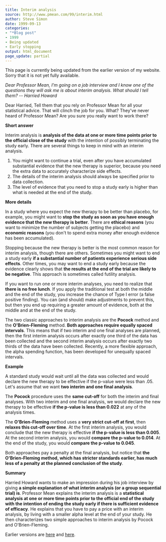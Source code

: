```yaml
---
title: Interim analysis
source: http://www.pmean.com/99/interim.html
author: Steve Simon
date: 1999-09-13
categories:
- "*Blog post"
- 1999
- Being updated
- Early stopping
output: html_document
page_update: partial
---
```


This page is currently being updated from the earlier version of my website. Sorry that it is not yet fully available.

*Dear Professor Mean, I'm going on a job interview and I know one of
the questions they will ask me is about interim analysis. What should I
tell them? \-- Harried Howard*

Dear Harried, Tell them that you rely on Professor Mean for all your
statistical advice. That will clinch the job for you. What? They've
never heard of Professor Mean? Are you sure you really want to work
there?

**Short answer**

Interim analysis is **analysis of the data at one or more time points
prior to the official close of the study** with the intention of
possibly terminating the study early. There are several things to keep
in mind with an interim analysis.

1.  You might want to continue a trial, even after you have accumulated
    substantial evidence that the new therapy is superior, because you
    need the extra data to accurately characterize side effects.
2.  The details of the interim analysis should always be specified prior
    to data collection.
3.  The level of evidence that you need to stop a study early is higher
    than what is needed at the end of the study.

**More details**

In a study where you expect the new therapy to be better than placebo,
for example, you might want to **stop the study as soon as you have
enough evidence that the new therapy is better**. There are **ethical
reasons** (you want to minimize the number of subjects getting the
placebo) and **economic reasons** (you don't to spend extra money after
enough evidence has been accumulated).

Stopping because the new therapy is better is the most common reason for
interim analysis, though there are others. Sometimes you might want to
end a study early **if a substantial number of patients experience
serious side effects**. Other times, you may want to end a study early
because the evidence clearly shows that **the results at the end of the
trial are likely to be negative**. This approach is sometimes called
futility analysis.

If you want to run one or more interim analyses, you need to realize
that **there is no free lunch**. If you apply the traditional test at
both the middle and the end of the study, you increase the chance of
Type I error (a false positive finding). You can (and should) make
adjustments to prevent this, but then you end up requiring a greater
amount of evidence, both at the middle and at the end of the study.

The two classic approaches to interim analysis are the **Pocock** method
and the **O'Brien-Fleming** method. **Both approaches require equally
spaced intervals**. This means that if two interim and one final
analyses are planned, then the first interim analysis occurs after
exactly one third of the data has been collected and the second interim
analysis occurs after exactly two thirds of the data have been
collected. Recently, a more flexible approach, the alpha spending
function, has been developed for unequally spaced intervals.

**Example**

A standard study would wait until all the data was collected and would
declare the new therapy to be effective if the p-value were less than
.05. Let's assume that we want **two interim and one final analysis**.

The **Pocock** procedure uses the **same cut-off** for both the interim
and final analyses. With two interim and one final analysis, we would
declare the new therapy to be effective **if the p-value is less than
0.022** at any of the analysis times.

The **O'Brien-Fleming** method uses a **very strict cut-off at first**,
then **relaxes this cut-off over time**. At the first interim analysis,
you would conclude that the new therapy is effective **if the p-value is
less than 0.005**. At the second interim analysis, you would **compare
the p-value to 0.014**. At the end of the study, you would **compare the
p-value to 0.045**.

Both approaches pay a penalty at the final analysis, but notice that
**the O'Brien-Fleming method, which has stricter standards earlier, has
much less of a penalty at the planned conclusion of the study**.

**Summary**

Harried Howard wants to make an impression during his job interview by
giving **a simple explanation of what interim analysis (or a group
sequential trial) is**. Professor Mean explains the interim analysis is
a **statistical analysis at one or more time points prior to the
official end of the study with the intention of ending the study early
if there is sufficient evidence of efficacy**. He explains that you have
to pay a price with an interim analysis, by living with a smaller alpha
level at the end of your study. He then characterizes two simple
approaches to interim analysis by Pocock and O'Brien-Fleming.

Earlier versions are [here][sim1] and [here][sim2].
 
[sim1]: http://www.pmean.com/99/interim.html
[sim2]: http://new.pmean.com/what-is-interim-analysis/
 

